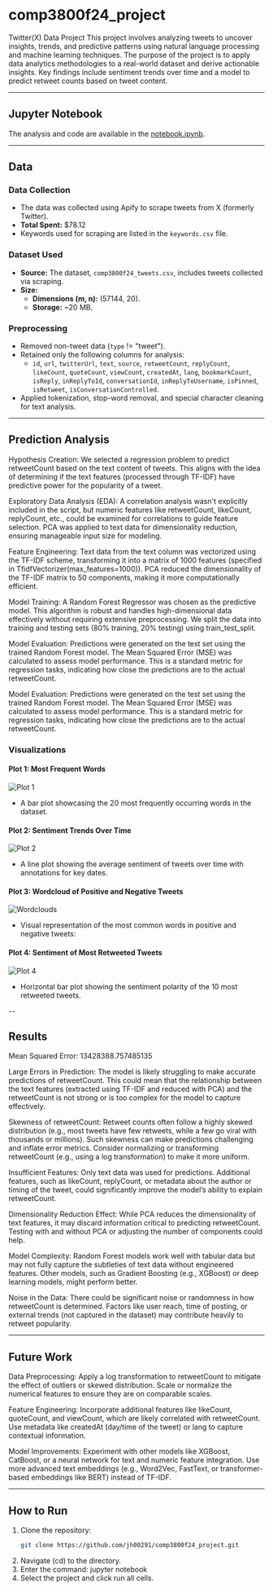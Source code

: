 # comp3800f24_project
Twitter(X) Data Project
This project involves analyzing tweets to uncover insights, trends, and predictive patterns using natural language processing and machine learning techniques. The purpose of the project is to apply data analytics methodologies to a real-world dataset and derive actionable insights. Key findings include sentiment trends over time and a model to predict retweet counts based on tweet content.

---

## Jupyter Notebook

The analysis and code are available in the [notebook.ipynb](notebook.ipynb).

---

## Data

### **Data Collection**
- The data was collected using Apify to scrape tweets from X (formerly Twitter). 
- **Total Spent:** $78.12
- Keywords used for scraping are listed in the `keywords.csv` file.

### **Dataset Used**
- **Source:** The dataset, `comp3800f24_tweets.csv`, includes tweets collected via scraping.
- **Size:** 
  - **Dimensions (m, n):** (57144, 20).
  - **Storage:** ~20 MB.

### **Preprocessing**
- Removed non-tweet data (`type` != "tweet").
- Retained only the following columns for analysis:
  - `id`, `url`, `twitterUrl`, `text`, `source`, `retweetCount`, `replyCount`, `likeCount`, `quoteCount`, `viewCount`, `createdAt`, `lang`, `bookmarkCount`, `isReply`, `inReplyToId`, `conversationId`, `inReplyToUsername`, `isPinned`, `isRetweet`, `isConversationControlled`.
- Applied tokenization, stop-word removal, and special character cleaning for text analysis.

---

## Prediction Analysis
Hypothesis Creation:
We selected a regression problem to predict retweetCount based on the text content of tweets. This aligns with the idea of determining if the text features (processed through TF-IDF) have predictive power for the popularity of a tweet.

Exploratory Data Analysis (EDA):
A correlation analysis wasn't explicitly included in the script, but numeric features like retweetCount, likeCount, replyCount, etc., could be examined for correlations to guide feature selection. PCA was applied to text data for dimensionality reduction, ensuring manageable input size for modeling.

Feature Engineering:
Text data from the text column was vectorized using the TF-IDF scheme, transforming it into a matrix of 1000 features (specified in TfidfVectorizer(max_features=1000)).
PCA reduced the dimensionality of the TF-IDF matrix to 50 components, making it more computationally efficient.

Model Training:
A Random Forest Regressor was chosen as the predictive model. This algorithm is robust and handles high-dimensional data effectively without requiring extensive preprocessing. We split the data into training and testing sets (80% training, 20% testing) using train_test_split.

Model Evaluation:
Predictions were generated on the test set using the trained Random Forest model.
The Mean Squared Error (MSE) was calculated to assess model performance. This is a standard metric for regression tasks, indicating how close the predictions are to the actual retweetCount.

Model Evaluation:
Predictions were generated on the test set using the trained Random Forest model.
The Mean Squared Error (MSE) was calculated to assess model performance. This is a standard metric for regression tasks, indicating how close the predictions are to the actual retweetCount.

### **Visualizations**
#### **Plot 1:** Most Frequent Words
![Plot 1](images/most_frequent_words.png)
- A bar plot showcasing the 20 most frequently occurring words in the dataset.

#### **Plot 2:** Sentiment Trends Over Time
![Plot 2](images/sentiment_over_time.png)
- A line plot showing the average sentiment of tweets over time with annotations for key dates.

#### **Plot 3:** Wordcloud of Positive and Negative Tweets
![Wordclouds](images/word_clouds.png)
- Visual representation of the most common words in positive and negative tweets:
  
#### **Plot 4:** Sentiment of Most Retweeted Tweets
![Plot 4](images/sentiment_most_retweeted.png)
- Horizontal bar plot showing the sentiment polarity of the 10 most retweeted tweets.

--

## Results

Mean Squared Error: 13428388.757485135

Large Errors in Prediction:
The model is likely struggling to make accurate predictions of retweetCount. This could mean that the relationship between the text features (extracted using TF-IDF and reduced with PCA) and the retweetCount is not strong or is too complex for the model to capture effectively.

Skewness of retweetCount:
Retweet counts often follow a highly skewed distribution (e.g., most tweets have few retweets, while a few go viral with thousands or millions). Such skewness can make predictions challenging and inflate error metrics. Consider normalizing or transforming retweetCount (e.g., using a log transformation) to make it more uniform.

Insufficient Features:
Only text data was used for predictions. Additional features, such as likeCount, replyCount, or metadata about the author or timing of the tweet, could significantly improve the model’s ability to explain retweetCount.

Dimensionality Reduction Effect:
While PCA reduces the dimensionality of text features, it may discard information critical to predicting retweetCount. Testing with and without PCA or adjusting the number of components could help.

Model Complexity:
Random Forest models work well with tabular data but may not fully capture the subtleties of text data without engineered features. Other models, such as Gradient Boosting (e.g., XGBoost) or deep learning models, might perform better.

Noise in the Data:
There could be significant noise or randomness in how retweetCount is determined. Factors like user reach, time of posting, or external trends (not captured in the dataset) may contribute heavily to retweet popularity.

---

## Future Work
Data Preprocessing:
Apply a log transformation to retweetCount to mitigate the effect of outliers or skewed distribution.
Scale or normalize the numerical features to ensure they are on comparable scales.

Feature Engineering:
Incorporate additional features like likeCount, quoteCount, and viewCount, which are likely correlated with retweetCount.
Use metadata like createdAt (day/time of the tweet) or lang to capture contextual information.

Model Improvements:
Experiment with other models like XGBoost, CatBoost, or a neural network for text and numeric feature integration.
Use more advanced text embeddings (e.g., Word2Vec, FastText, or transformer-based embeddings like BERT) instead of TF-IDF.

---

## How to Run

1. Clone the repository:
   ```bash
   git clone https://github.com/jh00291/comp3800f24_project.git

2. Navigate (cd) to the directory.
3. Enter the command: jupyter notebook
4. Select the project and click run all cells.
